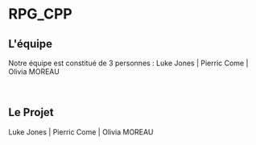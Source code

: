 # RPG_CPP

## **L'équipe**
Notre équipe est constitué de 3 personnes :
Luke Jones | Pierric Come | Olivia MOREAU

&nbsp;
## **Le Projet**

Luke Jones | Pierric Come | Olivia MOREAU



